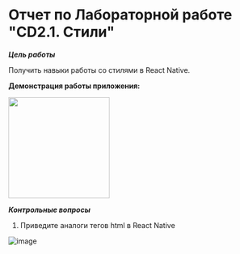 
# Отчет по Лабораторной работе "CD2.1. Стили"

***Цель работы***

 Получить навыки работы со стилями в React Native.

**Демонстрация работы приложения:**

<img src="https://user-images.githubusercontent.com/90133237/160714025-d53b78b7-73c0-41e6-8697-470206fb676c.jpg" width="200" />

***Контрольные вопросы***

1. Приведите аналоги тегов html в React Native

![image](https://user-images.githubusercontent.com/90133237/160715264-5649a8dc-c943-49fd-998b-5a648d5d6d8d.png)



